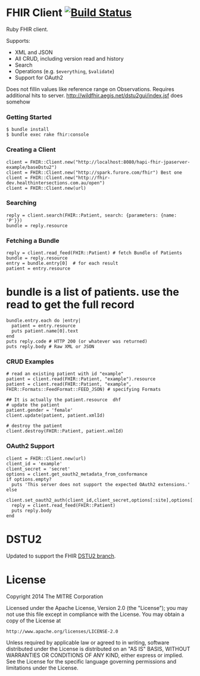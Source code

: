 # FHIR Client [![Build Status](https://travis-ci.org/fhir-crucible/fhir_client.svg?branch=master)](https://travis-ci.org/fhir-crucible/fhir_client)

Ruby FHIR client.

Supports:
* XML and JSON
* All CRUD, including version read and history
* Search
* Operations (e.g. `$everything`, `$validate`)
* Support for OAuth2

Does not fillin values like reference range on Observations. Requires additional hits to server.
http://wildfhir.aegis.net/dstu2gui/index.jsf does somehow


### Getting Started

    $ bundle install
    $ bundle exec rake fhir:console

### Creating a Client
    client = FHIR::Client.new("http://localhost:8080/hapi-fhir-jpaserver-example/baseDstu2")
    client = FHIR::Client.new("http://spark.furore.com/fhir") Best one
    client = FHIR::Client.new("http://fhir-dev.healthintersections.com.au/open")
    client = FHIR::Client.new(url)

### Searching
    reply = client.search(FHIR::Patient, search: {parameters: {name: 'P'}})
    bundle = reply.resource

### Fetching a Bundle

    reply = client.read_feed(FHIR::Patient) # fetch Bundle of Patients
    bundle = reply.resource
    entry = bundle.entry[0]  # for each result
    patient = entry.resource
    

# bundle is a list of patients. use the read to get the full record
    bundle.entry.each do |entry|
      patient = entry.resource
      puts patient.name[0].text
    end
    puts reply.code # HTTP 200 (or whatever was returned)
    puts reply.body # Raw XML or JSON

### CRUD Examples

    # read an existing patient with id "example"
    patient = client.read(FHIR::Patient, "example").resource
    patient = client.read(FHIR::Patient, "example", FHIR::Formats::FeedFormat::FEED_JSON) # specifying Formats

    ## It is actually the patient.resource  dhf
    # update the patient
    patient.gender = 'female'
    client.update(patient, patient.xmlId)

    # destroy the patient
    client.destroy(FHIR::Patient, patient.xmlId)

### OAuth2 Support

    client = FHIR::Client.new(url)
    client_id = 'example'
    client_secret = 'secret'
    options = client.get_oauth2_metadata_from_conformance
    if options.empty?
      puts 'This server does not support the expected OAuth2 extensions.'
    else
      client.set_oauth2_auth(client_id,client_secret,options[:site],options[:authorize_url],options[:token_url])
      reply = client.read_feed(FHIR::Patient)
      puts reply.body
    end

# DSTU2

Updated to support the FHIR [DSTU2 branch](http://hl7.org/fhir-develop).

# License

Copyright 2014 The MITRE Corporation

Licensed under the Apache License, Version 2.0 (the "License");
you may not use this file except in compliance with the License.
You may obtain a copy of the License at

    http://www.apache.org/licenses/LICENSE-2.0

Unless required by applicable law or agreed to in writing, software
distributed under the License is distributed on an "AS IS" BASIS,
WITHOUT WARRANTIES OR CONDITIONS OF ANY KIND, either express or implied.
See the License for the specific language governing permissions and
limitations under the License.
